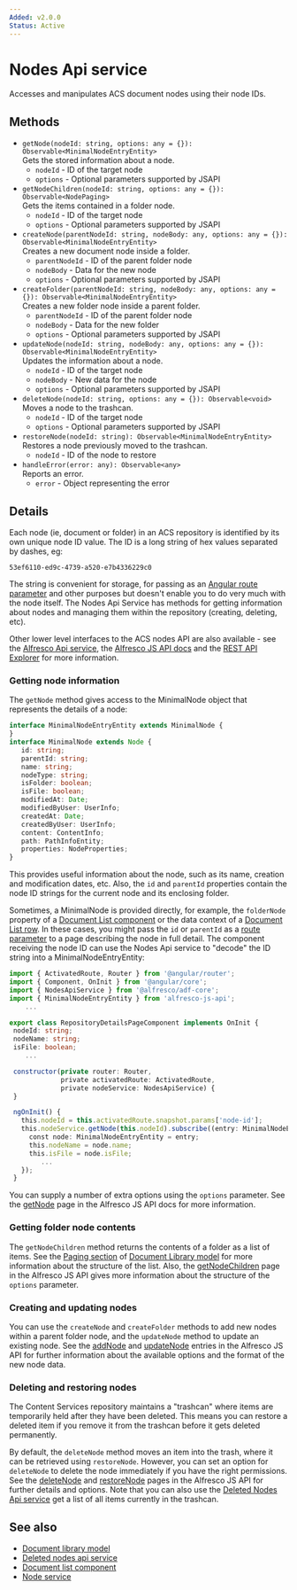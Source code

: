 ```yaml
---
Added: v2.0.0
Status: Active
---
```

# Nodes Api service

Accesses and manipulates ACS document nodes using their node IDs.

## Methods

-   `getNode(nodeId: string, options: any = {}): Observable<MinimalNodeEntryEntity>`  
    Gets the stored information about a node.  
    -   `nodeId` - ID of the target node
    -   `options` - Optional parameters supported by JSAPI
-   `getNodeChildren(nodeId: string, options: any = {}): Observable<NodePaging>`  
    Gets the items contained in a folder node.  
    -   `nodeId` - ID of the target node
    -   `options` - Optional parameters supported by JSAPI
-   `createNode(parentNodeId: string, nodeBody: any, options: any = {}): Observable<MinimalNodeEntryEntity>`  
    Creates a new document node inside a folder.  
    -   `parentNodeId` - ID of the parent folder node
    -   `nodeBody` - Data for the new node
    -   `options` - Optional parameters supported by JSAPI
-   `createFolder(parentNodeId: string, nodeBody: any, options: any = {}): Observable<MinimalNodeEntryEntity>`  
    Creates a new folder node inside a parent folder.  
    -   `parentNodeId` - ID of the parent folder node
    -   `nodeBody` - Data for the new folder
    -   `options` - Optional parameters supported by JSAPI
-   `updateNode(nodeId: string, nodeBody: any, options: any = {}): Observable<MinimalNodeEntryEntity>`  
    Updates the information about a node.  
    -   `nodeId` - ID of the target node
    -   `nodeBody` - New data for the node
    -   `options` - Optional parameters supported by JSAPI
-   `deleteNode(nodeId: string, options: any = {}): Observable<void>`  
    Moves a node to the trashcan.  
    -   `nodeId` - ID of the target node
    -   `options` - Optional parameters supported by JSAPI
-   `restoreNode(nodeId: string): Observable<MinimalNodeEntryEntity>`  
    Restores a node previously moved to the trashcan.  
    -   `nodeId` - ID of the node to restore
-   `handleError(error: any): Observable<any>`  
    Reports an error.  
    -   `error` - Object representing the error

## Details

Each node (ie, document or folder) in an ACS repository is identified by
its own unique node ID value. The ID is a long string of hex values separated
by dashes, eg:

`53ef6110-ed9c-4739-a520-e7b4336229c0`

The string is convenient for storage, for passing as an 
[Angular route parameter](https://angular.io/guide/router)
and other purposes but doesn't enable you to do very much with the node itself.
The Nodes Api Service has methods for getting information about nodes and
managing them within the repository (creating, deleting, etc).

Other lower level interfaces to the ACS nodes API are also available - see the
[Alfresco Api service](alfresco-api.service.md), the 
[Alfresco JS API docs](https://github.com/Alfresco/alfresco-js-api/tree/master/src/alfresco-core-rest-api)
and the
[REST API Explorer](https://api-explorer.alfresco.com/api-explorer/#/nodes)
for more information.

### Getting node information

The `getNode` method gives access to the MinimalNode object that represents the
details of a node:

```ts
interface MinimalNodeEntryEntity extends MinimalNode {
}
interface MinimalNode extends Node {
   id: string;
   parentId: string;
   name: string;
   nodeType: string;
   isFolder: boolean;
   isFile: boolean;
   modifiedAt: Date;
   modifiedByUser: UserInfo;
   createdAt: Date;
   createdByUser: UserInfo;
   content: ContentInfo;
   path: PathInfoEntity;
   properties: NodeProperties;
}
```

This provides useful information about the node, such as its name, creation and
modification dates, etc. Also, the `id` and `parentId` properties contain the node
ID strings for the current node and its enclosing folder.

Sometimes, a MinimalNode is provided directly, for example, the `folderNode` property
of a [Document List component](document-list.component.md) or the data context of a
[Document List row](document-list.component.md#underlying-node-object). In these cases,
you might pass the `id` or `parentId` as a [route parameter](https://angular.io/guide/router)
to a page describing the node in full detail. The component receiving the node ID can
use the Nodes Api service to "decode" the ID string into a MinimalNodeEntryEntity:

```ts
import { ActivatedRoute, Router } from '@angular/router';
import { Component, OnInit } from '@angular/core';
import { NodesApiService } from '@alfresco/adf-core';
import { MinimalNodeEntryEntity } from 'alfresco-js-api';
    ...

export class RepositoryDetailsPageComponent implements OnInit {
 nodeId: string;
 nodeName: string;
 isFile: boolean;
    ...

 constructor(private router: Router,
             private activatedRoute: ActivatedRoute,
             private nodeService: NodesApiService) {
 }

 ngOnInit() {
   this.nodeId = this.activatedRoute.snapshot.params['node-id'];
   this.nodeService.getNode(this.nodeId).subscribe((entry: MinimalNodeEntryEntity) => {
     const node: MinimalNodeEntryEntity = entry;
     this.nodeName = node.name;
     this.isFile = node.isFile;
        ...
   });
 }
```

You can supply a number of extra options using the `options` parameter. See the
[getNode](https://github.com/Alfresco/alfresco-js-api/blob/master/src/alfresco-core-rest-api/docs/NodesApi.md#getNode)
page in the Alfresco JS API docs for more information.

### Getting folder node contents

The `getNodeChildren` method returns the contents of a folder
as a list of items. See the [Paging section](document-library.model.md#paging)
of [Document Library model](document-library.model.md) for
more information about the structure of the list. Also, the
[getNodeChildren](https://github.com/Alfresco/alfresco-js-api/blob/master/src/alfresco-core-rest-api/docs/NodesApi.md#getNodeChildren)
page in the Alfresco JS API gives more information about the structure of the
`options` parameter.

### Creating and updating nodes

You can use the `createNode` and `createFolder` methods to add new nodes
within a parent folder node, and the `updateNode` method to update an
existing node. See the
[addNode](https://github.com/Alfresco/alfresco-js-api/blob/master/src/alfresco-core-rest-api/docs/NodesApi.md#addNode)
and
[updateNode](https://github.com/Alfresco/alfresco-js-api/blob/master/src/alfresco-core-rest-api/docs/NodesApi.md#updateNode)
entries in the Alfresco JS API for further information about the available options and 
the format of the new node data.

### Deleting and restoring nodes

The Content Services repository maintains a "trashcan" where items are
temporarily held after they have been deleted. This means you can
restore a deleted item if you remove it from the trashcan before it
gets deleted permanently.

By default, the `deleteNode` method moves an item into the trash, where it can
be retrieved using `restoreNode`. However, you can set an option for `deleteNode`
to delete the node immediately if you have the right permissions. See the
[deleteNode](https://github.com/Alfresco/alfresco-js-api/blob/master/src/alfresco-core-rest-api/docs/NodesApi.md#deleteNode)
and
[restoreNode](https://github.com/Alfresco/alfresco-js-api/blob/master/src/alfresco-core-rest-api/docs/NodesApi.md#restoreNode)
pages in the Alfresco JS API for further details and options. Note that you can also use the
[Deleted Nodes Api service](core/deleted-nodes-api.service.md) get a list of all items currently in the trashcan.

## See also

-   [Document library model](document-library.model.md)
-   [Deleted nodes api service](core/deleted-nodes-api.service.md)
-   [Document list component](document-list.component.md)
-   [Node service](node.service.md)
